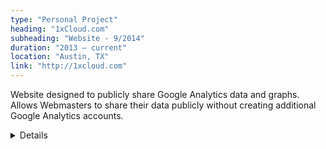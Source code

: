 ```yaml
---
type: "Personal Project"
heading: "1xCloud.com"
subheading: "Website - 9/2014"
duration: "2013 – current"
location: "Austin, TX"
link: "http://1xcloud.com"
---
```


Website designed to publicly share Google Analytics data and graphs. Allows Webmasters to share their data publicly without creating additional Google Analytics accounts. 

<details class="hidden-print">
Built with Node, Knockout, Twitter Bootstrap, MongoDB, implements Google API, and oAuth authentication.

It allows users to generate graphs and share their Google Analytics information with potential recruiters, buyers, or clients, without needing to worry about a separate Google analytics account. 
</details>
